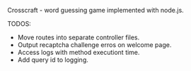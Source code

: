 Crosscraft - word guessing game implemented with node.js.

TODOS:

* Move routes into separate controller files.
* Output recaptcha challenge erros on welcome page.
* Access logs with method executiont time.
* Add query id to logging.
